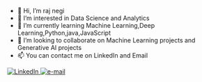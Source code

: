 - 👋 Hi, I’m raj negi
- 👀 I’m interested in Data Science and Analytics 
- 🌱 I’m currently learning Machine Learning,Deep Learning,Python,java,JavaScript 
- 💞️ I’m looking to collaborate on Machine Learning projects and Generative AI projects
- 📫 You can contact me on LinkedIn and Email
<div>
  <a href ="https://www.linkedin.com/in/vivek-negi-40a467252/"><img src="https://img.shields.io/badge/LinkedIn-blue?style=flat-square&logo=linkedin" alt ="LinkedIn">
  </a>
  <a href="mailto:vn7455861496@gmail.com">
        <img src="https://img.shields.io/badge/Email-blue?style=flat-square&logo=gmail&logoColor=white" alt="e-mail">
    </a>
</div>


<!---
rajnegi0226/rajnegi0226 is a ✨ special ✨ repository because its `README.md` (this file) appears on your GitHub profile.
You can click the Preview link to take a look at your changes.
--->
